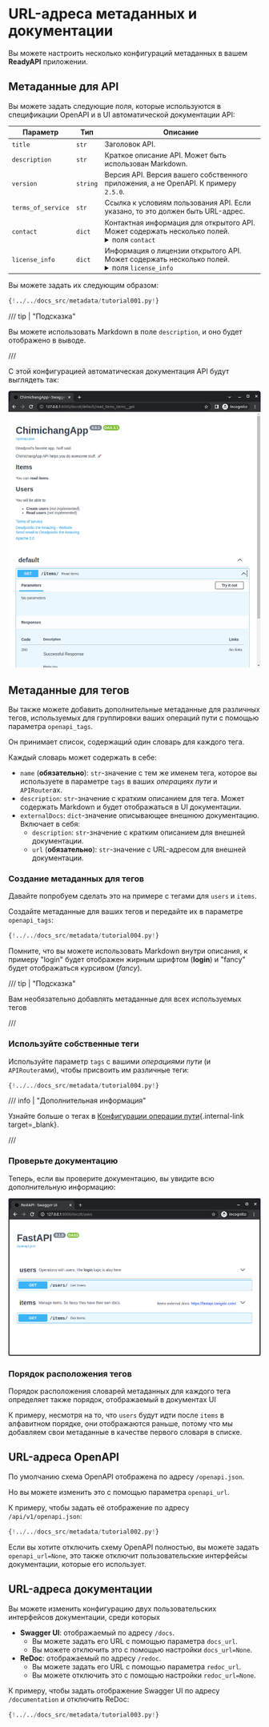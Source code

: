 # URL-адреса метаданных и документации

Вы можете настроить несколько конфигураций метаданных в вашем **ReadyAPI** приложении.

## Метаданные для API

Вы можете задать следующие поля, которые используются в спецификации OpenAPI и в UI автоматической документации API:

| Параметр           | Тип      | Описание                                                                                                                                                                                                                                                                                                                                                                                                                                                                                                                                                                                                                                                         |
| ------------------ | -------- | ---------------------------------------------------------------------------------------------------------------------------------------------------------------------------------------------------------------------------------------------------------------------------------------------------------------------------------------------------------------------------------------------------------------------------------------------------------------------------------------------------------------------------------------------------------------------------------------------------------------------------------------------------------------- |
| `title`            | `str`    | Заголовок API.                                                                                                                                                                                                                                                                                                                                                                                                                                                                                                                                                                                                                                                   |
| `description`      | `str`    | Краткое описание API. Может быть использован Markdown.                                                                                                                                                                                                                                                                                                                                                                                                                                                                                                                                                                                                           |
| `version`          | `string` | Версия API. Версия вашего собственного приложения, а не OpenAPI. К примеру `2.5.0`.                                                                                                                                                                                                                                                                                                                                                                                                                                                                                                                                                                              |
| `terms_of_service` | `str`    | Ссылка к условиям пользования API. Если указано, то это должен быть URL-адрес.                                                                                                                                                                                                                                                                                                                                                                                                                                                                                                                                                                                   |
| `contact`          | `dict`   | Контактная информация для открытого API. Может содержать несколько полей. <details><summary>поля <code>contact</code></summary><table><thead><tr><th>Параметр</th><th>Тип</th><th>Описание</th></tr></thead><tbody><tr><td><code>name</code></td><td><code>str</code></td><td>Идентификационное имя контактного лица/организации.</td></tr><tr><td><code>url</code></td><td><code>str</code></td><td>URL указывающий на контактную информацию. ДОЛЖЕН быть в формате URL.</td></tr><tr><td><code>email</code></td><td><code>str</code></td><td>Email адрес контактного лица/организации. ДОЛЖЕН быть в формате email адреса.</td></tr></tbody></table></details> |
| `license_info`     | `dict`   | Информация о лицензии открытого API. Может содержать несколько полей. <details><summary>поля <code>license_info</code></summary><table><thead><tr><th>Параметр</th><th>Тип</th><th>Описание</th></tr></thead><tbody><tr><td><code>name</code></td><td><code>str</code></td><td><strong>ОБЯЗАТЕЛЬНО</strong> (если установлен параметр <code>license_info</code>). Название лицензии, используемой для API</td></tr><tr><td><code>url</code></td><td><code>str</code></td><td>URL, указывающий на лицензию, используемую для API. ДОЛЖЕН быть в формате URL.</td></tr></tbody></table></details>                                                                  |

Вы можете задать их следующим образом:

```Python hl_lines="3-16  19-31"
{!../../docs_src/metadata/tutorial001.py!}
```

/// tip | "Подсказка"

Вы можете использовать Markdown в поле `description`, и оно будет отображено в выводе.

///

С этой конфигурацией автоматическая документация API будут выглядеть так:

<img src="/img/tutorial/metadata/image01.png">

## Метаданные для тегов

Вы также можете добавить дополнительные метаданные для различных тегов, используемых для группировки ваших операций пути с помощью параметра `openapi_tags`.

Он принимает список, содержащий один словарь для каждого тега.

Каждый словарь может содержать в себе:

- `name` (**обязательно**): `str`-значение с тем же именем тега, которое вы используете в параметре `tags` в ваших _операциях пути_ и `APIRouter`ах.
- `description`: `str`-значение с кратким описанием для тега. Может содержать Markdown и будет отображаться в UI документации.
- `externalDocs`: `dict`-значение описывающее внешнюю документацию. Включает в себя:
  - `description`: `str`-значение с кратким описанием для внешней документации.
  - `url` (**обязательно**): `str`-значение с URL-адресом для внешней документации.

### Создание метаданных для тегов

Давайте попробуем сделать это на примере с тегами для `users` и `items`.

Создайте метаданные для ваших тегов и передайте их в параметре `openapi_tags`:

```Python hl_lines="3-16  18"
{!../../docs_src/metadata/tutorial004.py!}
```

Помните, что вы можете использовать Markdown внутри описания, к примеру "login" будет отображен жирным шрифтом (**login**) и "fancy" будет отображаться курсивом (_fancy_).

/// tip | "Подсказка"

Вам необязательно добавлять метаданные для всех используемых тегов

///

### Используйте собственные теги

Используйте параметр `tags` с вашими _операциями пути_ (и `APIRouter`ами), чтобы присвоить им различные теги:

```Python hl_lines="21  26"
{!../../docs_src/metadata/tutorial004.py!}
```

/// info | "Дополнительная информация"

Узнайте больше о тегах в [Конфигурации операции пути](path-operation-configuration.md#_3){.internal-link target=\_blank}.

///

### Проверьте документацию

Теперь, если вы проверите документацию, вы увидите всю дополнительную информацию:

<img src="/img/tutorial/metadata/image02.png">

### Порядок расположения тегов

Порядок расположения словарей метаданных для каждого тега определяет также порядок, отображаемый в документах UI

К примеру, несмотря на то, что `users` будут идти после `items` в алфавитном порядке, они отображаются раньше, потому что мы добавляем свои метаданные в качестве первого словаря в списке.

## URL-адреса OpenAPI

По умолчанию схема OpenAPI отображена по адресу `/openapi.json`.

Но вы можете изменить это с помощью параметра `openapi_url`.

К примеру, чтобы задать её отображение по адресу `/api/v1/openapi.json`:

```Python hl_lines="3"
{!../../docs_src/metadata/tutorial002.py!}
```

Если вы хотите отключить схему OpenAPI полностью, вы можете задать `openapi_url=None`, это также отключит пользовательские интерфейсы документации, которые его использует.

## URL-адреса документации

Вы можете изменить конфигурацию двух пользовательских интерфейсов документации, среди которых

- **Swagger UI**: отображаемый по адресу `/docs`.
  - Вы можете задать его URL с помощью параметра `docs_url`.
  - Вы можете отключить это с помощью настройки `docs_url=None`.
- **ReDoc**: отображаемый по адресу `/redoc`.
  - Вы можете задать его URL с помощью параметра `redoc_url`.
  - Вы можете отключить это с помощью настройки `redoc_url=None`.

К примеру, чтобы задать отображение Swagger UI по адресу `/documentation` и отключить ReDoc:

```Python hl_lines="3"
{!../../docs_src/metadata/tutorial003.py!}
```
